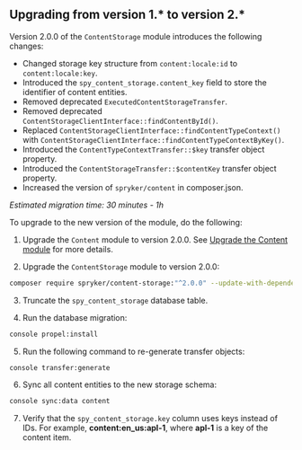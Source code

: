 

## Upgrading from version 1.* to version 2.*

Version 2.0.0 of the `ContentStorage` module introduces the following changes:

* Changed storage key structure from `content:locale:id` to `content:locale:key`.
* Introduced the `spy_content_storage.content_key` field to store the identifier of content entities.
* Removed deprecated `ExecutedContentStorageTransfer`.
* Removed deprecated `ContentStorageClientInterface::findContentById()`.
* Replaced `ContentStorageClientInterface::findContentTypeContext()` with `ContentStorageClientInterface::findContentTypeContextByKey()`.
* Introduced the `ContentTypeContextTransfer::$key` transfer object property.
* Introduced the `ContentStorageTransfer::$contentKey` transfer object property.
* Increased the version of `spryker/content` in composer.json.

_Estimated migration time: 30 minutes - 1h_

To upgrade to the new version of the module, do the following:

1. Upgrade the `Content` module to version 2.0.0. See [Upgrade the Content module](/docs/pbc/all/content-management-system/{{site.version}}/base-shop/install-and-upgrade/upgrade-modules/upgrade-the-content-module.html) for more details.

2. Upgrade the `ContentStorage` module to version 2.0.0:

```bash
composer require spryker/content-storage:"^2.0.0" --update-with-dependencies
```

3. Truncate the `spy_content_storage` database table.

4. Run the database migration:

```bash
console propel:install
```

5. Run the following command to re-generate transfer objects:

```bash
console transfer:generate
```

6. Sync all content entities to the new storage schema:

```bash
console sync:data content
```

7. Verify that the `spy_content_storage.key` column uses keys instead of IDs. For example, **content:en_us:apl-1**, where **apl-1** is a key of the content item.
